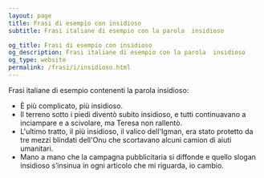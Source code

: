 ```yaml
---
layout: page
title: Frasi di esempio con insidioso 
subtitle: Frasi italiane di esempio con la parola  insidioso

og_title: Frasi di esempio con insidioso 
og_description: Frasi italiane di esempio con la parola  insidioso
og_type: website
permalink: /frasi/i/insidioso.html
---
```


Frasi italiane di esempio contenenti la parola insidioso:


- È più complicato, più insidioso.
- Il terreno sotto i piedi diventò subito insidioso, e tutti continuavano a inciampare e a scivolare, ma Teresa non rallentò.
- L'ultimo tratto, il più insidioso, il valico dell'Igman, era stato protetto da tre mezzi blindati dell'Onu che scortavano alcuni camion di aiuti umanitari.
- Mano a mano che la campagna pubblicitaria si diffonde e quello slogan insidioso s’insinua in ogni articolo che mi riguarda, io cambio.
